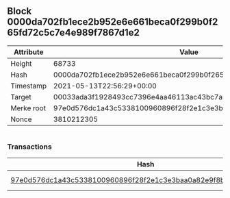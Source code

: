 ## Block 0000da702fb1ece2b952e6e661beca0f299b0f265fd72c5c7e4e989f7867d1e2

Attribute | Value
--- | ---
Height | 68733
Hash | 0000da702fb1ece2b952e6e661beca0f299b0f265fd72c5c7e4e989f7867d1e2
Timestamp | 2021-05-13T22:56:29+00:00
Target | 00033ada3f1928493cc7396e4aa46113ac43bc7ac52aab5d08e3934913716f64
Merke root | 97e0d576dc1a43c5338100960896f28f2e1c3e3baa0a82e9f8b03999c134db6a
Nonce | 3810212305

```

```

### Transactions

Hash | Amount
--- | ---
[97e0d576dc1a43c5338100960896f28f2e1c3e3baa0a82e9f8b03999c134db6a](97e0d576dc1a43c5338100960896f28f2e1c3e3baa0a82e9f8b03999c134db6a.md) | 10.00000000 SKEPTI 
